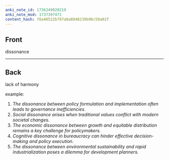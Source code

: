 ```yaml
---
anki_note_id: 1736249920219
anki_note_mod: 1737397471
content_hash: f6a40522b797a0a8848239b96c50a02f
---
```


## Front

dissonance

<hr/>

## Back

lack of harmony  
  
example:  

1. *The dissonance between policy formulation and implementation often leads to governance inefficiencies.*
2. *Social dissonance arises when traditional values conflict with modern societal changes.*
3. *The economic dissonance between growth and equitable distribution remains a key challenge for policymakers.*
4. *Cognitive dissonance in bureaucracy can hinder effective decision-making and policy execution.*
5. *The dissonance between environmental sustainability and rapid industrialization poses a dilemma for development planners.*